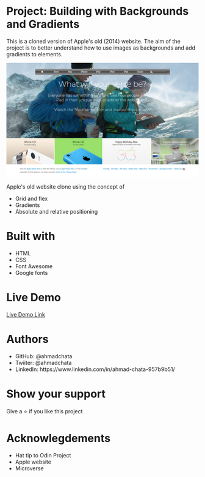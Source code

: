 # Project: Building with Backgrounds and Gradients
This is a cloned version of Apple's old (2014) website. The aim of the project is to better understand how to use images as backgrounds and add gradients to elements.

<img src="img/screencapture.png" alt="screenshot">

Apple's old website clone using the concept of
<ul>
<li>Grid and flex</li>
<li>Gradients</li>
<li>Absolute and relative positioning</li>
</ul>

# Built with
<ul>
<li>HTML</li>
<li>CSS</li>
<li>Font Awesome</li>
<li>Google fonts</li>
</ul>

# Live Demo
<a href="#">Live Demo Link</a>

# Authors
<ul>
<li>GitHub: @ahmadchata</li>
<li>Twiiter: @ahmadchata</li>
<li>LinkedIn: https://www.linkedin.com/in/ahmad-chata-957b9b51/</li>
</ul>

# Show your support
Give a :star: if you like this project

# Acknowlegdements
<ul>
<li>Hat tip to Odin Project</li>
<li>Apple website</li>
<li>Microverse</li>
</ul>